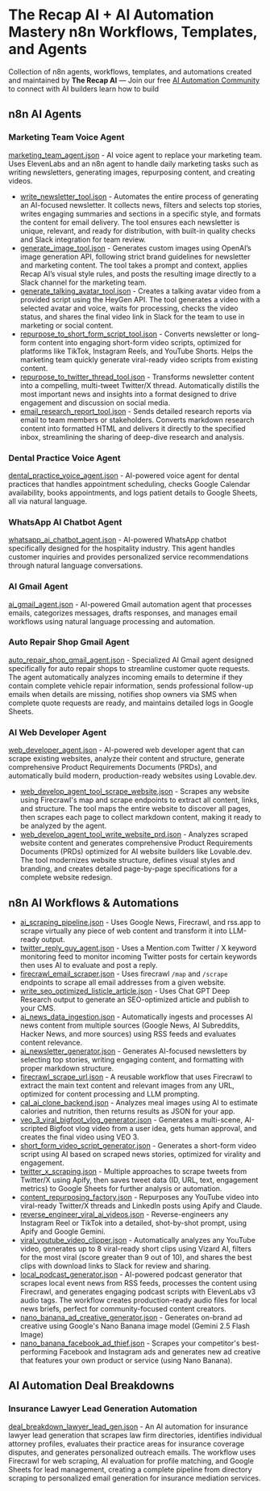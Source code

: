 # The Recap AI + AI Automation Mastery n8n Workflows, Templates, and Agents

Collection of n8n agents, workflows, templates, and automations created and maintained by **The Recap AI** — Join our free [AI Automation Community](https://www.skool.com/ai-automation-mastery-group) to connect with AI builders learn how to build 

## n8n AI Agents

### Marketing Team Voice Agent

[marketing_team_agent.json](https://youtu.be/_HOHQqjsy0U) - AI voice agent to replace your marketing team. Uses ElevenLabs and an n8n agent to handle daily marketing tasks such as writing newsletters, generating images, repurposing content, and creating videos.

- [write_newsletter_tool.json](https://youtu.be/_HOHQqjsy0U) - Automates the entire process of generating an AI-focused newsletter. It collects news, filters and selects top stories, writes engaging summaries and sections in a specific style, and formats the content for email delivery. The tool ensures each newsletter is unique, relevant, and ready for distribution, with built-in quality checks and Slack integration for team review.
- [generate_image_tool.json](https://youtu.be/_HOHQqjsy0U) - Generates custom images using OpenAI’s image generation API, following strict brand guidelines for newsletter and marketing content. The tool takes a prompt and context, applies Recap AI’s visual style rules, and posts the resulting image directly to a Slack channel for the marketing team.
- [generate_talking_avatar_tool.json](https://youtu.be/_HOHQqjsy0U) - Creates a talking avatar video from a provided script using the HeyGen API. The tool generates a video with a selected avatar and voice, waits for processing, checks the video status, and shares the final video link in Slack for the team to use in marketing or social content.
- [repurpose_to_short_form_script_tool.json](https://youtu.be/_HOHQqjsy0U) - Converts newsletter or long-form content into engaging short-form video scripts, optimized for platforms like TikTok, Instagram Reels, and YouTube Shorts. Helps the marketing team quickly generate viral-ready video scripts from existing content.
- [repurpose_to_twitter_thread_tool.json](https://youtu.be/_HOHQqjsy0U) - Transforms newsletter content into a compelling, multi-tweet Twitter/X thread. Automatically distills the most important news and insights into a format designed to drive engagement and discussion on social media.
- [email_research_report_tool.json](https://youtu.be/_HOHQqjsy0U) - Sends detailed research reports via email to team members or stakeholders. Converts markdown research content into formatted HTML and delivers it directly to the specified inbox, streamlining the sharing of deep-dive research and analysis.

### Dental Practice Voice Agent

[dental_practice_voice_agent.json](https://www.youtube.com/watch?v=vQ5Z8-f-xw4) - AI-powered voice agent for dental practices that handles appointment scheduling, checks Google Calendar availability, books appointments, and logs patient details to Google Sheets, all via natural language.

### WhatsApp AI Chatbot Agent

[whatsapp_ai_chatbot_agent.json](https://www.youtube.com/watch?v=IpWx1ubSnH4) - AI-powered WhatsApp chatbot specifically designed for the hospitality industry. This agent handles customer inquiries and provides personalized service recommendations through natural language conversations.

### AI Gmail Agent

[ai_gmail_agent.json](https://www.youtube.com/watch?v=Q1Ytc3VdS5o) - AI-powered Gmail automation agent that processes emails, categorizes messages, drafts responses, and manages email workflows using natural language processing and automation.

### Auto Repair Shop Gmail Agent

[auto_repair_shop_gmail_agent.json](https://www.youtube.com/watch?v=pACh3B9pK7M) - Specialized AI Gmail agent designed specifically for auto repair shops to streamline customer quote requests. The agent automatically analyzes incoming emails to determine if they contain complete vehicle repair information, sends professional follow-up emails when details are missing, notifies shop owners via SMS when complete quote requests are ready, and maintains detailed logs in Google Sheets.

### AI Web Developer Agent

[web_developer_agent.json](https://www.youtube.com/watch?v=ht0zdloIHfA) - AI-powered web developer agent that can scrape existing websites, analyze their content and structure, generate comprehensive Product Requirements Documents (PRDs), and automatically build modern, production-ready websites using Lovable.dev.

- [web_develop_agent_tool_scrape_website.json](https://www.youtube.com/watch?v=ht0zdloIHfA) - Scrapes any website using Firecrawl's map and scrape endpoints to extract all content, links, and structure. The tool maps the entire website to discover all pages, then scrapes each page to collect markdown content, making it ready to be analyzed by the agent.
- [web_develop_agent_tool_write_website_prd.json](https://www.youtube.com/watch?v=ht0zdloIHfA) - Analyzes scraped website content and generates comprehensive Product Requirements Documents (PRDs) optimized for AI website builders like Lovable.dev. The tool modernizes website structure, defines visual styles and branding, and creates detailed page-by-page specifications for a complete website redesign.

## n8n AI Workflows & Automations

- [ai_scraping_pipeline.json](https://www.youtube.com/watch?v=2uwV4aUyGIg) - Uses Google News, Firecrawl, and rss.app to scrape virtually any piece of web content and transform it into LLM-ready output.
- [twitter_reply_guy_agent.json](https://www.youtube.com/watch?v=Q_b5uPndsLY) - Uses a Mention.com Twitter / X keyword monitoring feed to monitor incoming Twitter posts for certain keywords then uses AI to evaluate and post a reply.
- [firecrawl_email_scraper.json](https://www.youtube.com/watch?v=zasYpLeMV9g) - Uses firecrawl `/map` and `/scrape` endpoints to scrape all email addresses from a given website.
- [write_seo_optimized_listicle_article.json](https://www.youtube.com/watch?v=uDrkgEuEOBA) - Uses Chat GPT Deep Research output to generate an SEO-optimized article and publish to your CMS.
- [ai_news_data_ingestion.json](https://www.youtube.com/watch?v=Nv5_LU0q1IY) - Automatically ingests and processes AI news content from multiple sources (Google News, AI Subreddits, Hacker News, and more sources) using RSS feeds and evaluates content relevance.
- [ai_newsletter_generator.json](https://www.youtube.com/watch?v=Nv5_LU0q1IY) - Generates AI-focused newsletters by selecting top stories, writing engaging content, and formatting with proper markdown structure.
- [firecrawl_scrape_url.json](https://www.youtube.com/watch?v=Nv5_LU0q1IY) - A reusable workflow that uses Firecrawl to extract the main text content and relevant images from any URL, optimized for content processing and LLM prompting.
- [cal_ai_clone_backend.json](https://www.youtube.com/watch?v=4c-kYOiksFg) - Analyzes meal images using AI to estimate calories and nutrition, then returns results as JSON for your app.
- [veo_3_viral_bigfoot_vlog_generator.json](https://www.youtube.com/watch?v=C65c8itWvf4) - Generates a multi-scene, AI-scripted Bigfoot vlog video from a user idea, gets human approval, and creates the final video using VEO 3.
- [short_form_video_script_generator.json](https://www.youtube.com/watch?v=7WsmUlbyjMM) - Generates a short-form video script using AI based on scraped news stories, optimized for virality and engagement.
- [twitter_x_scraping.json](https://youtu.be/otK0ILpn4GQ) - Multiple approaches to scrape tweets from Twitter/X using Apify, then saves tweet data (ID, URL, text, engagement metrics) to Google Sheets for further analysis or automation.
- [content_repurposing_factory.json](https://www.youtube.com/watch?v=u9gwOtjiYnI) - Repurposes any YouTube video into viral-ready Twitter/X threads and LinkedIn posts using Apify and Claude.
- [reverse_engineer_viral_ai_videos.json](https://youtu.be/qNSBLfb82wM) - Reverse-engineers any Instagram Reel or TikTok into a detailed, shot-by-shot prompt, using Apify and Google Gemini.
- [viral_youtube_video_clipper.json](https://www.youtube.com/watch?v=Yb-mZmvHh-I) - Automatically analyzes any YouTube video, generates up to 8 viral-ready short clips using Vizard AI, filters for the most viral (score greater than 9 out of 10), and shares the best clips with download links to Slack for review and sharing.
- [local_podcast_generator.json](https://www.youtube.com/watch?v=mXz-gOBg3uo) - AI-powered podcast generator that scrapes local event news from RSS feeds, processes the content using Firecrawl, and generates engaging podcast scripts with ElevenLabs v3 audio tags. The workflow creates production-ready audio files for local news briefs, perfect for community-focused content creators.
- [nano_banana_ad_creative_generator.json](https://www.youtube.com/watch?v=TZcn8nOJHH4) - Generates on-brand ad creative using Google's Nano Banana image model (Gemini 2.5 Flash Image)
- [nano_banana_facebook_ad_thief.json](https://youtu.be/QhDxPK2z5PQ) - Scrapes your competitor's best-performing Facebook and Instagram ads and generates new ad creative that features your own product or service (using Nano Banana).

## AI Automation Deal Breakdowns

### Insurance Lawyer Lead Generation Automation

[deal_breakdown_lawyer_lead_gen.json](https://www.youtube.com/watch?v=RtPUtfxQZYU) - An AI automation for insurance lawyer lead generation that scrapes law firm directories, identifies individual attorney profiles, evaluates their practice areas for insurance coverage disputes, and generates personalized outreach emails. The workflow uses Firecrawl for web scraping, AI evaluation for profile matching, and Google Sheets for lead management, creating a complete pipeline from directory scraping to personalized email generation for insurance mediation services.